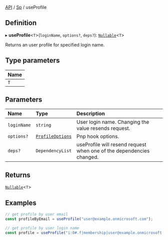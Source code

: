 [API](API/index.md) / [Sp](API/index.md#sp) / useProfile

## Definition

▸ **useProfile**<`T`\>(`loginName`, `options?`, `deps?`): [`Nullable`](NullableT.md#nullable)<`T`\>

Returns an user profile for specified login name.

## Type parameters

| Name |
| :------ |
| `T` |

## Parameters

| Name | Type | Description |
| :------ | :------ | :------ |
| `loginName` | `string` | User login name. Changing the value resends request. |
| `options?` | [`ProfileOptions`](ProfileOptions.md) | Pnp hook options. |
| `deps?` | `DependencyList` | useProfile will resend request when one of the dependencies changed. |

## Returns

[`Nullable`](NullableT.md#nullable)<`T`\>

## Examples

```typescript
// get profile by user email
const profileByEmail = useProfile("user@example.onmicrosoft.com");

// get profile by user login name
const profile = useProfile("i:0#.f|membership|user@example.onmicrosoft.com");
```


